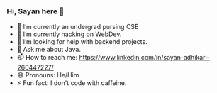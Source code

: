 ### Hi, Sayan here 👋

- 🔭 I’m currently an undergrad pursing CSE
- 🌱 I’m currently hacking on WebDev.
- 🤔 I’m looking for help with backend projects.
- 💬 Ask me about Java.
- 📫 How to reach me: https://www.linkedin.com/in/sayan-adhikari-260447227/
- 😄 Pronouns: He/Him
- ⚡ Fun fact: I don't code with caffeine.

